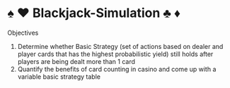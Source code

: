 # :spades: :hearts: Blackjack-Simulation :clubs: :diamonds: 

Objectives<br/>
1) Determine whether Basic Strategy (set of actions based on dealer and player cards that has the highest probabilistic yield) still holds after players are being dealt more than 1 card<br/>
2) Quantify the benefits of card counting in casino and come up with a variable basic strategy table
